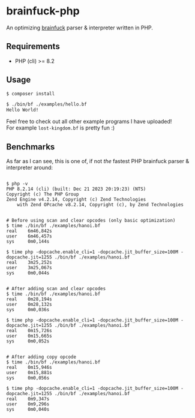 # brainfuck-php
An optimizing [brainfuck](https://en.wikipedia.org/wiki/Brainfuck) parser & interpreter written in PHP.

## Requirements
- PHP (cli) >= 8.2

## Usage
```bash
$ composer install

$ ./bin/bf ./examples/hello.bf
Hello World!
```
Feel free to check out all other example programs I have uploaded!  
For example `lost-kingdom.bf` is pretty fun :)

## Benchmarks
As far as I can see, this is one of, if not *the* fastest PHP brainfuck
parser & interpreter around:
```shell

$ php -v
PHP 8.2.14 (cli) (built: Dec 21 2023 20:19:23) (NTS)
Copyright (c) The PHP Group
Zend Engine v4.2.14, Copyright (c) Zend Technologies
    with Zend OPcache v8.2.14, Copyright (c), by Zend Technologies


# Before using scan and clear opcodes (only basic optimization)
$ time ./bin/bf ./examples/hanoi.bf
real    6m46,842s
user    6m46,457s
sys     0m0,144s

$ time php -dopcache.enable_cli=1 -dopcache.jit_buffer_size=100M -dopcache.jit=1255 ./bin/bf ./examples/hanoi.bf
real    3m25,252s
user    3m25,067s
sys     0m0,044s


# After adding scan and clear opcodes
$ time ./bin/bf ./examples/hanoi.bf
real    0m28,194s
user    0m28,132s
sys     0m0,036s

$ time php -dopcache.enable_cli=1 -dopcache.jit_buffer_size=100M -dopcache.jit=1255 ./bin/bf ./examples/hanoi.bf
real    0m15,726s
user    0m15,665s
sys     0m0,052s


# After adding copy opcode
$ time ./bin/bf ./examples/hanoi.bf
real    0m15,946s
user    0m15,881s
sys     0m0,056s

$ time php -dopcache.enable_cli=1 -dopcache.jit_buffer_size=100M -dopcache.jit=1255 ./bin/bf ./examples/hanoi.bf
real    0m9,347s
user    0m9,296s
sys     0m0,040s

```
